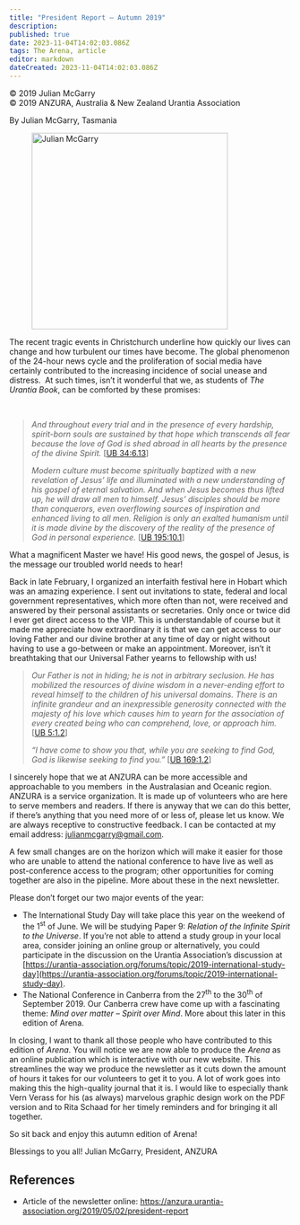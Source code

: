 ```yaml
---
title: "President Report – Autumn 2019"
description: 
published: true
date: 2023-11-04T14:02:03.086Z
tags: The Arena, article
editor: markdown
dateCreated: 2023-11-04T14:02:03.086Z
---
```


<p class="v-card v-sheet theme--light gray lighten-3 px-2">© 2019 Julian McGarry<br>© 2019 ANZURA, Australia & New Zealand Urantia Association</p>

By Julian McGarry, Tasmania

<figure id="Figure_1" class="image urantiapedia image-style-align-left">
<img src="/image/article/The_Arena/Julian-McGarry-2016-253x300.jpg" alt="Julian McGarry" width="350">
</figure>

The recent tragic events in Christchurch underline how quickly our lives can change and how turbulent our times have become. The global phenomenon of the 24-hour news cycle and the proliferation of social media have certainly contributed to the increasing incidence of social unease and distress.  At such times, isn’t it wonderful that we, as students of _The Urantia Book_, can be comforted by these promises:

<br style="clear:both;"/>

> _And throughout every trial and in the presence of every hardship, spirit-born souls are sustained by that hope which transcends all fear because the love of God is shed abroad in all hearts by the presence of the divine Spirit._ [[UB 34:6.13](/en/The_Urantia_Book/34#p6_13)]
> 
> _Modern culture must become spiritually baptized with a new revelation of Jesus’ life and illuminated with a new understanding of his gospel of eternal salvation. And when Jesus becomes thus lifted up, he will draw all men to himself. Jesus’ disciples should be more than conquerors, even overflowing sources of inspiration and enhanced living to all men. Religion is only an exalted humanism until it is made divine by the discovery of the reality of the presence of God in personal experience._ [[UB 195:10.1](/en/The_Urantia_Book/195#p10_1)]

What a magnificent Master we have! His good news, the gospel of Jesus, is the message our troubled world needs to hear!

Back in late February, I organized an interfaith festival here in Hobart which was an amazing experience. I sent out invitations to state, federal and local government representatives, which more often than not, were received and answered by their personal assistants or secretaries. Only once or twice did I ever get direct access to the VIP. This is understandable of course but it made me appreciate how extraordinary it is that we can get access to our loving Father and our divine brother at any time of day or night without having to use a go-between or make an appointment. Moreover, isn’t it breathtaking that our Universal Father yearns to fellowship with us!

> _Our Father is not in hiding; he is not in arbitrary seclusion. He has mobilized the resources of divine wisdom in a never-ending effort to reveal himself to the children of his universal domains. There is an infinite grandeur and an inexpressible generosity connected with the majesty of his love which causes him to yearn for the association of every created being who can comprehend, love, or approach him._ [[UB 5:1.2](/en/The_Urantia_Book/5#p1_2)]
> 
> _“I have come to show you that, while you are seeking to find God, God is likewise seeking to find you.”_ [[UB 169:1.2](/en/The_Urantia_Book/169#p1_2)]

I sincerely hope that we at ANZURA can be more accessible and approachable to you members  in the Australasian and Oceanic region. ANZURA is a service organization. It is made up of volunteers who are here to serve members and readers. If there is anyway that we can do this better, if there’s anything that you need more of or less of, please let us know. We are always receptive to constructive feedback. I can be contacted at my email address: [julianmcgarry@gmail.com](mailto:julianmcgarry@gmail.com).

A few small changes are on the horizon which will make it easier for those who are unable to attend the national conference to have live as well as post-conference access to the program; other opportunities for coming together are also in the pipeline. More about these in the next newsletter.

Please don’t forget our two major events of the year:

- The International Study Day will take place this year on the weekend of the 1<sup>st</sup> of June. We will be studying Paper 9: _Relation of the Infinite Spirit to the Universe_. If you’re not able to attend a study group in your local area, consider joining an online group or alternatively, you could participate in the discussion on the Urantia Association’s discussion at [https://urantia-association.org/forums/topic/2019-international-study-day](https://urantia-association.org/forums/topic/2019-international-study-day).
- The National Conference in Canberra from the 27<sup>th</sup> to the 30<sup>th</sup> of September 2019. Our Canberra crew have come up with a fascinating theme: _Mind over matter – Spirit over Mind_. More about this later in this edition of Arena.

In closing, I want to thank all those people who have contributed to this edition of _Arena_. You will notice we are now able to produce the _Arena_ as an online publication which is interactive with our new website. This streamlines the way we produce the newsletter as it cuts down the amount of hours it takes for our volunteers to get it to you. A lot of work goes into making this the high-quality journal that it is. I would like to especially thank Vern Verass for his (as always) marvelous graphic design work on the PDF version and to Rita Schaad for her timely reminders and for bringing it all together.

So sit back and enjoy this autumn edition of Arena!

Blessings to you all!
Julian McGarry,
President, ANZURA

## References

- Article of the newsletter online: https://anzura.urantia-association.org/2019/05/02/president-report